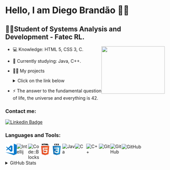 # Hello, I am Diego Brandão 🐱‍👤



## 👨‍🎓Student of Systems Analysis and Development - Fatec RL.

<img align="right" src="https://media.giphy.com/media/lJNoBCvQYp7nq/giphy.gif" width="200" height="150" />



- 💻 Knowledge: HTML 5, CSS 3, C.

- 🌱 Currently studying: Java, C++.  

- 👨‍💻 My projects <details> <summary> Click on the link below </summary> 🛠<a href="https://github.com/DSB88?tab=repositories">  <B> Link </B> </a> </details>

- ⚡ The answer to the fundamental question of life, the universe and everything is 42.




### Contact me:

  [![Linkedin Badge](https://img.shields.io/badge/-LinkedIn-blue?style=flat-square&logo=Linkedin&logoColor=white&link=https://www.linkedin.com/in/diego-brandão-7b72b5202/)](https://www.linkedin.com/in/diego-brandão-7b72b5202/)
  
 





### Languages and Tools:

<img align="left" alt="Visual Studio Code" width="36px" src="https://raw.githubusercontent.com/github/explore/80688e429a7d4ef2fca1e82350fe8e3517d3494d/topics/visual-studio-code/visual-studio-code.png" />
<img align="left" alt="Intellij" width="36px" src="https://cdn.icon-icons.com/icons2/3053/PNG/512/intellij_macos_bigsur_icon_190061.png" />
<img align="left" alt="Code::Blocks" width="36px" src="https://cdn.icon-icons.com/icons2/1508/PNG/512/codeblocks_104542.png" />


<img align="left" alt="HTML5" width="36px" src="https://raw.githubusercontent.com/github/explore/80688e429a7d4ef2fca1e82350fe8e3517d3494d/topics/html/html.png" />
<img align="left" alt="CSS3" width="36px" src="https://raw.githubusercontent.com/github/explore/80688e429a7d4ef2fca1e82350fe8e3517d3494d/topics/css/css.png" />
<img align="left" alt="Java" width="40px" src="https://cdn.icon-icons.com/icons2/2415/PNG/512/java_original_wordmark_logo_icon_146459.png" />
<img align="left" alt="C" width="36px" src="https://cdn.icon-icons.com/icons2/2415/PNG/512/c_original_logo_icon_146611.png"/>
<img align="left" alt="C++" width="40px" src="https://img.icons8.com/color/2x/c-plus-plus-logo.png"/>
<img align="left" alt="Git" width="36px" src="https://cdn.icon-icons.com/icons2/2415/PNG/512/git_plain_wordmark_logo_icon_146508.png" />
<img align="left" alt="GitHub" width="36px" src="https://cdn.icon-icons.com/icons2/1181/PNG/512/1490128251-epic-social-media-online-web-internet-github_82122.png" />
<img src="https://img.shields.io/github/followers/dsb88?color=black&label=Follow&logoColor=blue&style=social" height="22" title="Follow me" align="center" alt="GitHub">




<br />
<br />
<br />



<details>
  <summary>GitHub Stats</summary>

![Diego Brandão github stats](https://github-readme-stats.vercel.app/api?username=dsb88&show_icons=true&theme=midnight-purple)
<br />
<br />
[![Top Langs](https://github-readme-stats.vercel.app/api/top-langs/?username=dsb88)](https://github.com/dsb88/github-readme-stats)

 


</details>





[linkedin]: https://linkedin.com/in/diego-brandão-7b72b5202/

